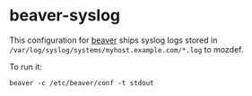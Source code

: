 # beaver-syslog

This configuration for [beaver](https://github.com/josegonzalez/beaver) ships syslog logs stored in `/var/log/syslog/systems/myhost.example.com/*.log` to mozdef.

To run it:

```
beaver -c /etc/beaver/conf -t stdout
```
